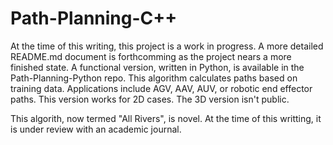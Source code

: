 # Path-Planning-C++
At the time of this writing, this project is a work in progress. A more detailed README.md document is forthcomming as the project nears a more finished state. A functional version, written in Python, is available in the Path-Planning-Python repo. This algorithm calculates paths based on training data. Applications include AGV, AAV, AUV, or robotic end effector paths. This version works for 2D cases. The 3D version isn't public.

This algorith, now termed "All Rivers", is novel. At the time of this writting, it is under review with an academic journal.
